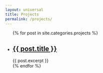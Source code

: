 ```yaml
---
layout: universal
title: Projects
permalink: /projects/
---
```

<ul>
  {% for post in site.categories.projects %}
    <li>
      <h2><a href="{{ post.url }}">{{ post.title }}</a></h2>
      {{ post.excerpt }}
    </li>
  {% endfor %}
</ul>